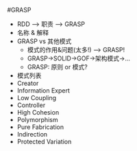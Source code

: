 #GRASP
- RDD --> 职责 --> GRASP
- 名称 & 解释
- GRASP vs 其他模式
    + 模式的作用&问题(太多!) --> GRASP!
    + GRASP->SOLID->GOF->架构模式->...
    + GRASP: 原则 or 模式?
- 模式列表
- Creator
- Information Expert
- Low Coupling
- Controller
- High Cohesion
- Polymorphism
- Pure Fabrication
- Indirection
- Protected Variation

